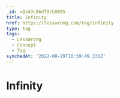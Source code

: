 ```yaml
---
_id: xQzd3c86dT9rLH985
title: Infinity
href: https://lesswrong.com/tag/infinity
type: tag
tags:
  - LessWrong
  - Concept
  - Tag
synchedAt: '2022-08-29T10:59:49.336Z'
---
```

# Infinity

